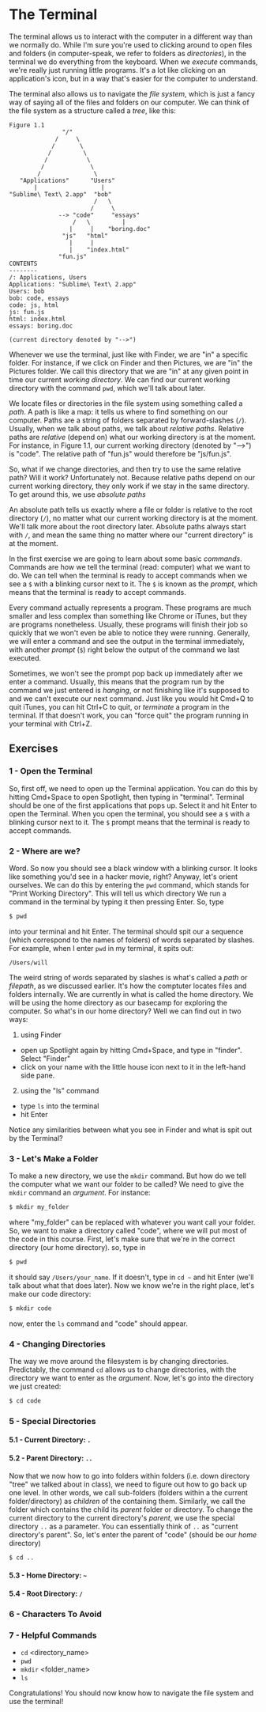 The Terminal
============

The terminal allows us to interact with the computer in a different way than we normally do. While I'm sure you're used to clicking around to open files and folders (in computer-speak, we refer to folders as _directories_), in the terminal we do everything from the keyboard. When we _execute_ commands, we're really just running little programs. It's a lot like clicking on an application's icon, but in a way that's easier for the computer to understand.

The terminal also allows us to navigate the _file system_, which is just a fancy way of saying all of the files and folders on our computer. We can think of the file system as a structure called a _tree_, like this:

````
Figure 1.1
               "/"
             /     \
            /       \
           /         \
          /           \
         /             \
        /               \
   "Applications"      "Users"  
       |                  |
"Sublime\ Text\ 2.app"  "bob"   
                        /   \
                       /     \
              --> "code"     "essays" 
                  /   \         |
                 |     |    "boring.doc"
               "js"   "html"
                 |     |
                 |    "index.html"
              "fun.js"
CONTENTS
--------
/: Applications, Users
Applications: "Sublime\ Text\ 2.app"
Users: bob
bob: code, essays
code: js, html
js: fun.js
html: index.html
essays: boring.doc

(current directory denoted by "-->")
````
Whenever we use the terminal, just like with Finder, we are "in" a specific folder. For instance, if we click on Finder and then Pictures, we are "in" the Pictures folder. We call this directory that we are "in" at any given point in time our current _working directory_. We can find our current working directory with the command `pwd`, which we'll talk about later.

We locate files or directories in the file system using something called a _path_. A path is like a map: it tells us where to find something on our computer. Paths are a string of folders separated by forward-slashes (`/`). Usually, when we talk about paths, we talk about _relative paths_. Relative paths are _relative_ (depend on) what our working directory is at the moment. For instance, in Figure 1.1, our current working directory (denoted by "-->") is "code". The relative path of "fun.js" would therefore be "js/fun.js".

So, what if we change directories, and then try to use the same relative path? Will it work? Unfortunately not. Because relative paths depend on our current working directory, they only work if we stay in the same directory. To get around this, we use _absolute paths_

An absolute path tells us exactly where a file or folder is relative to the root directory (`/`), no matter what our current working directory is at the moment. We'll talk more about the root directory later. Absolute paths always start with `/`, and mean the same thing no matter where our "current directory" is at the moment. 

In the first exercise we are going to learn about some basic _commands_. Commands are how we tell the terminal (read: computer) what we want to do. We can tell when the terminal is ready to accept commands when we see a `$` with a blinking cursor next to it. The `$` is known as the _prompt_, which means that the terminal is ready to accept commands.

Every command actually represents a program. These programs are much smaller and less complex than something like Chrome or iTunes, but they are programs nonetheless. Usually, these programs will finish their job so quickly that we won't even be able to notice they were running. Generally, we will enter a command and see the output in the terminal immediately, with another _prompt_ (`$`) right below the output of the command we last executed. 

Sometimes, we won't see the prompt pop back up immediately after we enter a command. Usually, this means that the program run by the command we just entered is _hanging_, or not finishing like it's supposed to and we can't execute our next command. Just like you would hit Cmd+Q to quit iTunes, you can hit Ctrl+C to quit, or _terminate_ a program in the terminal. If that doesn't work, you can "force quit" the program running in your terminal with Ctrl+Z.

Exercises
--------
### 1 - Open the Terminal
So, first off, we need to open up the Terminal application. You can do this by hitting Cmd+Space to open Spotlight, then typing in "terminal". Terminal should be one of the first applications that pops up. Select it and hit Enter to open the Terminal. When you open the terminal, you should see a `$` with a blinking cursor next to it. The `$` prompt means that the terminal is ready to accept commands.

### 2 - Where are we?
Word. So now you should see a black window with a blinking cursor. It looks like something you'd see in a hacker movie, right? Anyway, let's orient ourselves. We can do this by entering the `pwd` command, which stands for "Print Working Directory". This will tell us which directory We run a command in the terminal by typing it then pressing Enter. So, type
````bash
$ pwd
````
into your terminal and hit Enter. The terminal should spit  our a sequence (which correspond to the names of folders) of words separated by slashes. For example, when I enter `pwd` in my terminal, it spits out:
````
/Users/will
````
The weird string of words separated by slashes is what's called a _path_ or _filepath_, as we discussed earlier. It's how the comptuter locates files and folders internally. We are currently in what is called the home directory. We will be using the home directory as our basecamp for exploring the computer. So what's in our home directory? Well we can find out in two ways:

1. using Finder
  - open up Spotlight again by hitting Cmd+Space, and type in "finder". Select "Finder" 
  - click on your name with the little house icon next to it in the left-hand side pane. 
2. using the "ls" command
  - type `ls` into the terminal
  - hit Enter

Notice any similarities between what you see in Finder and what is spit out by the Terminal?

### 3 - Let's Make a Folder
To make a new directory, we use the `mkdir` command. But how do we tell the computer what we want our folder to be called? We need to give the `mkdir` command an _argument_. For instance:
````bash
$ mkdir my_folder
````
where "my_folder" can be replaced with whatever you want call your folder. So, we want to make a directory called "code", where we will put most of the code in this course. First, let's make sure that we're in the correct directory (our home directory). so, type in 
````bash
$ pwd
````
it should say `/Users/your_name`. If it doesn't, type in `cd ~` and hit Enter (we'll talk about what that does later). Now we know we're in the right place, let's make our code directory:
````bash
$ mkdir code
````
now, enter the `ls` command and "code" should appear. 

### 4 - Changing Directories
The way we move around the filesystem is by changing directories. Predictably, the command `cd` allows us to change directories, with the directory we want to enter as the _argument_. Now, let's go into the directory we just created:
````bash
$ cd code
````

### 5 - Special Directories
#### 5.1 - Current Directory: `.`

#### 5.2 - Parent Directory: `..`
Now that we now how to go into folders within folders (i.e. down directory "tree" we talked about in class), we need to figure out how to go back up one level. In other words, we call sub-folders (folders within a the current folder/directory) as _children_ of the containing them. Similarly, we call the folder which contains the child its _parent_ folder or directory. To change the current directory to the current directory's _parent_, we use the special directory `..` as a parameter. You can essentially think of `..` as "current directory's parent". So, let's enter the parent of "code" (should be our _home_ directory)
````bash
$ cd ..
````
#### 5.3 - Home Directory: `~`

#### 5.4 - Root Directory: `/`


### 6 - Characters To Avoid

### 7 - Helpful Commands
  * `cd` <directory_name>
  * `pwd`
  * `mkdir` <folder_name>
  * `ls`


Congratulations! You should now know how to navigate the file system and use the terminal!

